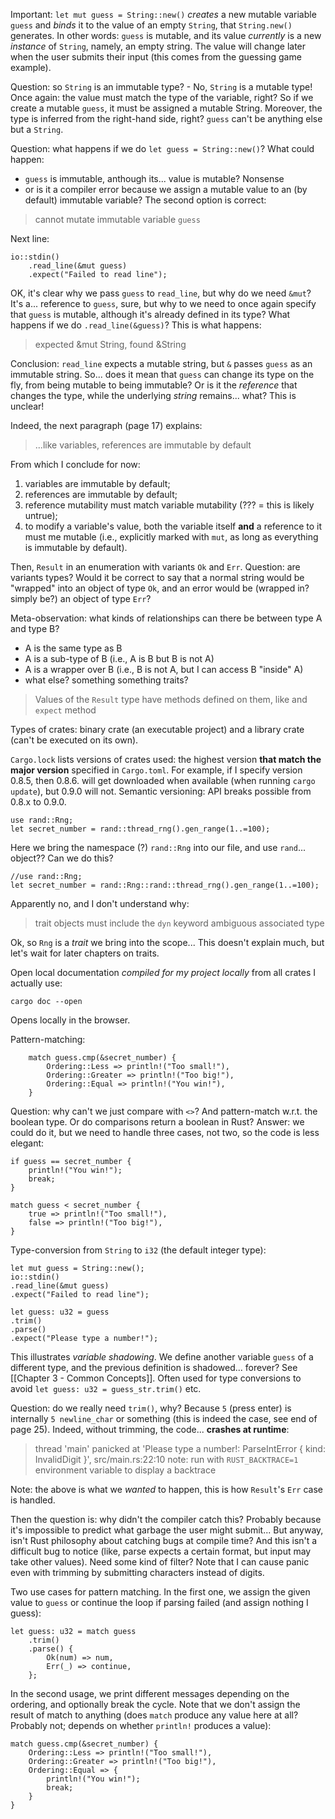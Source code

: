 Important: `let mut guess = String::new()` _creates_ a new mutable variable `guess` and _binds_ it to the value of an empty `String`, that `String.new()` generates. In other words: `guess` is mutable, and its value _currently_ is a new _instance_ of `String`, namely, an empty string. The value will change later when the user submits their input (this comes from the guessing game example).

Question: so `String` is an immutable type? - No, `String` is a mutable type! Once again: the value must match the type of the variable, right? So if we create a mutable `guess`, it must be assigned a mutable String. Moreover, the type is inferred from the right-hand side, right? `guess` can't be anything else but a `String`.

Question: what happens if we do `let guess = String::new()`? What could happen:
- `guess` is immutable, anthough its... value is mutable? Nonsense
- or is it a compiler error because we assign a mutable value to an (by default) immutable variable?
The second option is correct:
> cannot mutate immutable variable `guess`

Next line:
```
io::stdin()
	.read_line(&mut guess)
	.expect("Failed to read line");
```

OK, it's clear why we pass `guess` to `read_line`, but why do we need `&mut`? It's a... reference to `guess`, sure, but why to we need to once again specify that `guess` is mutable, although it's already defined in its type? What happens if we do `.read_line(&guess)`? This is what happens:
> expected &mut String, found &String

Conclusion: `read_line` expects a mutable string, but `&` passes `guess` as an immutable string. So... does it mean that `guess` can change its type on the fly, from being mutable to being immutable? Or is it the _reference_ that changes the type, while the underlying _string_ remains... what? This is unclear!

Indeed, the next paragraph (page 17) explains:
> ...like variables, references are immutable by default

From which I conclude for now:
1. variables are immutable by default;
2. references are immutable by default;
3. reference mutability must match variable mutability (??? = this is likely untrue);
4. to modify a variable's value, both the variable itself **and** a reference to it must me mutable (i.e., explicitly marked with `mut`, as long as everything is immutable by default).

Then, `Result` in an enumeration with variants `Ok` and `Err`. Question: are variants types? Would it be correct to say that a normal string would be "wrapped" into an object of type `Ok`, and an error would be (wrapped in? simply be?) an object of type `Err`?

Meta-observation: what kinds of relationships can there be between type A and type B?
- A is the same type as B
- A is a sub-type of B (i.e., A is B but B is not A)
- A is a wrapper over B (i.e., B is not A, but I can access B "inside" A)
- what else? something something traits?

> Values of the `Result` type have methods defined on them, like and `expect` method

Types of crates: binary crate (an executable project) and a library crate (can't be executed on its own).

`Cargo.lock` lists versions of crates used: the highest version **that match the major version** specified in `Cargo.toml`. For example, if I specify version 0.8.5, then 0.8.6. will get downloaded when available (when running `cargo update`), but 0.9.0 will not. Semantic versioning: API breaks possible from 0.8.x to 0.9.0.

```
use rand::Rng;
let secret_number = rand::thread_rng().gen_range(1..=100);
```

Here we bring the namespace (?) `rand::Rng` into our file, and use `rand`... object?? Can we do this?
```
//use rand::Rng;
let secret_number = rand::Rng::rand::thread_rng().gen_range(1..=100);
```
Apparently no, and I don't understand why:
> trait objects must include the `dyn` keyword
> ambiguous associated type

Ok, so `Rng` is a _trait_ we bring into the scope... This doesn't explain much, but let's wait for later chapters on traits.

Open local documentation _compiled for my project locally_ from all crates I actually use:
```
cargo doc --open
```
Opens locally in the browser.

Pattern-matching:
```
    match guess.cmp(&secret_number) {
        Ordering::Less => println!("Too small!"),
        Ordering::Greater => println!("Too big!"),
        Ordering::Equal => println!("You win!"),
    }
```

Question: why can't we just compare with `<>`? And pattern-match w.r.t. the boolean type. Or do comparisons return a boolean in Rust? Answer: we could do it, but we need to handle three cases, not two, so the code is less elegant:
```
if guess == secret_number {
	println!("You win!");
	break;
}

match guess < secret_number {
	true => println!("Too small!"),
	false => println!("Too big!"),
}
```

Type-conversion from `String` to `i32` (the default integer type):
```
let mut guess = String::new();
io::stdin()
.read_line(&mut guess)
.expect("Failed to read line");

let guess: u32 = guess
.trim()
.parse()
.expect("Please type a number!");
```

This illustrates _variable shadowing_. We define another variable `guess` of a different type, and the previous definition is shadowed... forever? See [[Chapter 3 - Common Concepts]]. Often used for type conversions to avoid `let guess: u32 = guess_str.trim()` etc.

Question: do we really need `trim()`, why? Because `5` (press enter) is internally `5 newline_char` or something (this is indeed the case, see end of page 25). Indeed, without trimming, the code... **crashes at runtime**:

> thread 'main' panicked at 'Please type a number!: ParseIntError { kind: InvalidDigit }', src/main.rs:22:10
note: run with `RUST_BACKTRACE=1` environment variable to display a backtrace

Note: the above is what we _wanted_ to happen, this is how `Result`'s `Err` case is handled.

Then the question is: why didn't the compiler catch this? Probably because it's impossible to predict what garbage the user might submit... But anyway, isn't Rust philosophy about catching bugs at compile time? And this isn't a difficult bug to notice (like, parse expects a certain format, but input may take other values). Need some kind of filter? Note that I can cause panic even with trimming by submitting characters instead of digits.

Two use cases for pattern matching. In the first one, we assign the given value to `guess` or continue the loop if parsing failed (and assign nothing I guess):
```
let guess: u32 = match guess
	.trim()
	.parse() {
		Ok(num) => num,
		Err(_) => continue,
	};
```
In the second usage, we print different messages depending on the ordering, and optionally break the cycle. Note that we don't assign the result of match to anything (does `match` produce any value here at all? Probably not; depends on whether `println!` produces a value):
```
match guess.cmp(&secret_number) {
	Ordering::Less => println!("Too small!"),
	Ordering::Greater => println!("Too big!"),
	Ordering::Equal => {
		println!("You win!");
		break;
	}
}
```

